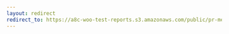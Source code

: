 ```yaml
---
layout: redirect
redirect_to: https://a8c-woo-test-reports.s3.amazonaws.com/public/pr-merge/37841/api/index.html
---
```

